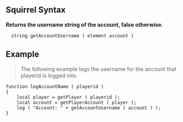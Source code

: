 ## Squirrel Syntax ##
**Returns the username string of the account, false otherwise.**

```
  string getAccountUsername ( element account )
```

## Example ##
> The following example logs the username for the account that playerid is logged into.

```
function logAccountName ( playerid )
{
	local player = getPlayer ( playerid );
    local account = getPlayerAccount ( player );
	log ( "Account: " + getAccountUsername ( account ) );
}
```